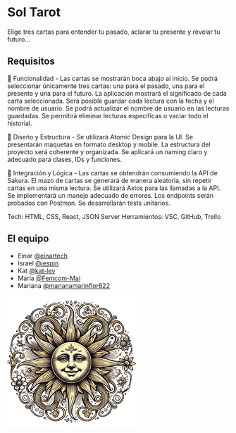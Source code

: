 
# Sol Tarot

Elige tres cartas para entender tu pasado, aclarar tu presente y revelar tu futuro...

## Requisitos

📌 Funcionalidad -
Las cartas se mostrarán boca abajo al inicio.
Se podrá seleccionar únicamente tres cartas: una para el pasado, una para el presente y una para el futuro.
La aplicación mostrará el significado de cada carta seleccionada.
Será posible guardar cada lectura con la fecha y el nombre de usuario.
Se podrá actualizar el nombre de usuario en las lecturas guardadas.
Se permitirá eliminar lecturas específicas o vaciar todo el historial.

🎨 Diseño y Estructura -
Se utilizará Atomic Design para la UI.
Se presentarán maquetas en formato desktop y mobile.
La estructura del proyecto será coherente y organizada.
Se aplicará un naming claro y adecuado para clases, IDs y funciones.

🔗 Integración y Lógica -
Las cartas se obtendrán consumiendo la API de Sakura.
El mazo de cartas se generará de manera aleatoria, sin repetir cartas en una misma lectura.
Se utilizará Axios para las llamadas a la API.
Se implementará un manejo adecuado de errores.
Los endpoints serán probados con Postman.
Se desarrollarán tests unitarios.

Tech: HTML, CSS, React, JSON Server
Herramientos: VSC, GitHub, Trello

## El equipo

- Einar [@einartech](https://github.com/einartech)
- Israel [@iespin](https://github.com/iespin)
- Kat [@kat-lev](https://github.com/kat-lev)
- María [@Femcom-Mai](https://github.com/Femcom-Mari)
- Mariana [@marianamarinflor622](https://github.com/marianamarinflor622)

![Sakura image](/src/assets/images/sakura-logo.png "Logo Sakura")

